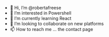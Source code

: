 - 👋 Hi, I’m @robertafreese
- 👀 I’m interested in Powershell
- 🌱 I’m currently learning React
- 💞️ I’m looking to collaborate on new platforms
- 📫 How to reach me ... the contact page

<!---
robertafreese/robertafreese is a ✨ special ✨ repository because its `README.md` (this file) appears on your GitHub profile.
You can click the Preview link to take a look at your changes.
--->
